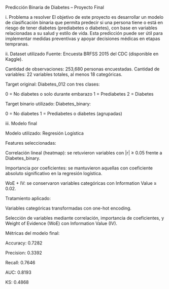 Predicción Binaria de Diabetes – Proyecto Final


i. Problema a resolver
El objetivo de este proyecto es desarrollar un modelo de clasificación binaria que permita predecir si una persona tiene o está en riesgo de tener diabetes (prediabetes o diabetes), con base en variables relacionadas a su salud y estilo de vida. Esta predicción puede ser útil para implementar medidas preventivas y apoyar decisiones médicas en etapas tempranas.

ii. Dataset utilizado
Fuente: Encuesta BRFSS 2015 del CDC (disponible en Kaggle).

Cantidad de observaciones: 253,680 personas encuestadas.
Cantidad de variables: 22 variables totales, al menos 18 categóricas.

Target original: Diabetes_012 con tres clases:

0 = No diabetes o solo durante embarazo
1 = Prediabetes
2 = Diabetes

Target binario utilizado: Diabetes_binary:

0 = No diabetes
1 = Prediabetes o diabetes (agrupadas)

iii. Modelo final

Modelo utilizado: Regresión Logística

Features seleccionadas:

Correlación lineal (heatmap): se retuvieron variables con |r| ≥ 0.05 frente a Diabetes_binary.

Importancia por coeficientes: se mantuvieron aquellas con coeficiente absoluto significativo en la regresión logística.

WoE + IV: se conservaron variables categóricas con Information Value ≥ 0.02.

Tratamiento aplicado:

Variables categóricas transformadas con one-hot encoding.

Selección de variables mediante correlación, importancia de coeficientes, y Weight of Evidence (WoE) con Information Value (IV).

Métricas del modelo final:

Accuracy: 0.7282

Precision: 0.3392

Recall: 0.7646

AUC: 0.8193

KS: 0.4868